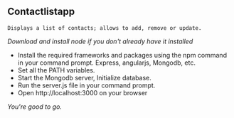 ## Contactlistapp

```
Displays a list of contacts; allows to add, remove or update.
```
*Download and install node if you don't already have it installed*
* Install the required frameworks and packages using the npm command in your command prompt. Express, angularjs, Mongodb, etc.
* Set all the PATH variables.
* Start the Mongodb server, Initialize database.
* Run the server.js file in your command prompt.
* Open http://localhost:3000 on your browser

*You're good to go.*
